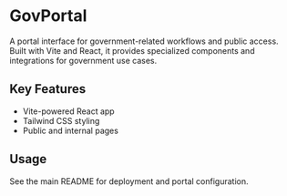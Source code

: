 

# GovPortal

A portal interface for government-related workflows and public access. Built with Vite and React, it provides specialized components and integrations for government use cases.

## Key Features
- Vite-powered React app
- Tailwind CSS styling
- Public and internal pages

## Usage
See the main README for deployment and portal configuration.
